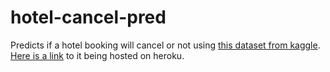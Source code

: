 # hotel-cancel-pred

Predicts if a hotel booking will cancel or not using [this dataset from kaggle](https://www.kaggle.com/jessemostipak/hotel-booking-demand). 
[Here is a link](https://hotelcancel.herokuapp.com/) to it being hosted on heroku.
